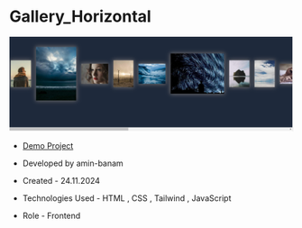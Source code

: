 # Gallery_Horizontal

![viewfinal](GalleryHorizontal.png)

- [Demo Project](https://amin-banam.github.io/Gallery_Horizontal/)

- Developed by amin-banam

- Created - 24.11.2024

- Technologies Used - HTML , CSS , Tailwind , JavaScript

- Role - Frontend
